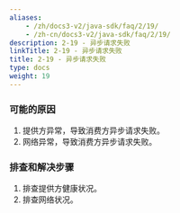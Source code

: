 ```yaml
---
aliases:
    - /zh/docs3-v2/java-sdk/faq/2/19/
    - /zh-cn/docs3-v2/java-sdk/faq/2/19/
description: 2-19 - 异步请求失败
linkTitle: 2-19 - 异步请求失败
title: 2-19 - 异步请求失败
type: docs
weight: 19
---
```







### 可能的原因

1. 提供方异常，导致消费方异步请求失败。
2. 网络异常，导致消费方异步请求失败。

### 排查和解决步骤
1. 排查提供方健康状况。
2. 排查网络状况。